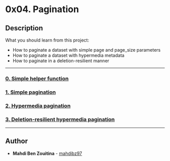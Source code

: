 # 0x04. Pagination

## Description
What you should learn from this project:

* How to paginate a dataset with simple page and page_size parameters
* How to paginate a dataset with hypermedia metadata
* How to paginate in a deletion-resilient manner


---

### [0. Simple helper function](./0-simple_helper_function.py)

### [1. Simple pagination](./1-simple_pagination.py)

### [2. Hypermedia pagination](./2-hypermedia_pagination.py)

### [3. Deletion-resilient hypermedia pagination](./3-hypermedia_del_pagination.py)

---

## Author
* **Mahdi Ben Zouitina** - [mahdibz97](https://github.com/mahdibz97)
